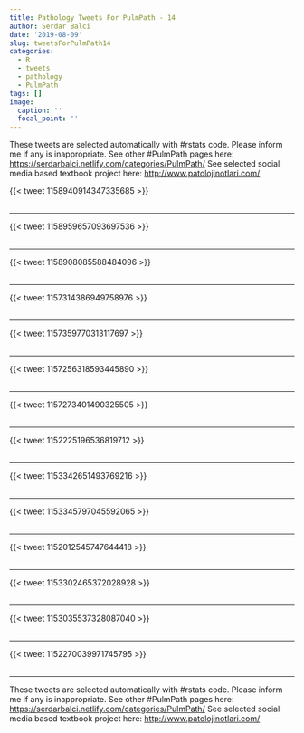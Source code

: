 ```yaml
---
title: Pathology Tweets For PulmPath - 14
author: Serdar Balci
date: '2019-08-09'
slug: tweetsForPulmPath14
categories:
  - R
  - tweets
  - pathology
  - PulmPath
tags: []
image:
  caption: ''
  focal_point: ''
---
```



These tweets are selected automatically with #rstats code. Please inform me if any is inappropriate.
See other #PulmPath pages here: https://serdarbalci.netlify.com/categories/PulmPath/ 
See selected social media based textbook project here: http://www.patolojinotlari.com/

{{< tweet 1158940914347335685 >}}
<br>
<br>
<hr>
{{< tweet 1158959657093697536 >}}
<br>
<br>
<hr>
{{< tweet 1158908085588484096 >}}
<br>
<br>
<hr>
{{< tweet 1157314386949758976 >}}
<br>
<br>
<hr>
{{< tweet 1157359770313117697 >}}
<br>
<br>
<hr>
{{< tweet 1157256318593445890 >}}
<br>
<br>
<hr>
{{< tweet 1157273401490325505 >}}
<br>
<br>
<hr>
{{< tweet 1152225196536819712 >}}
<br>
<br>
<hr>
{{< tweet 1153342651493769216 >}}
<br>
<br>
<hr>
{{< tweet 1153345797045592065 >}}
<br>
<br>
<hr>
{{< tweet 1152012545747644418 >}}
<br>
<br>
<hr>
{{< tweet 1153302465372028928 >}}
<br>
<br>
<hr>
{{< tweet 1153035537328087040 >}}
<br>
<br>
<hr>
{{< tweet 1152270039971745795 >}}
<br>
<br>
<hr>


These tweets are selected automatically with #rstats code. Please inform me if any is inappropriate.
See other #PulmPath pages here: https://serdarbalci.netlify.com/categories/PulmPath/ 
See selected social media based textbook project here: http://www.patolojinotlari.com/
